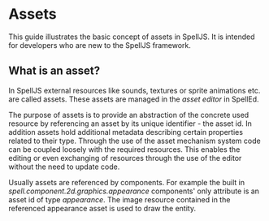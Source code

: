 # Assets

This guide illustrates the basic concept of assets in SpellJS. It is intended for developers who are new to the SpellJS framework.


## What is an asset?

In SpellJS external resources like sounds, textures or sprite animations etc. are called assets. These assets are managed in the *asset editor* in SpellEd.

The purpose of assets is to provide an abstraction of the concrete used resource by referencing an asset by its unique identifier - the asset id. In addition
assets hold additional metadata describing certain properties related to their type. Through the use of the asset mechanism system code can be coupled loosely
with the required resources. This enables the editing or even exchanging of resources through the use of the editor without the need to update code.

Usually assets are referenced by components. For example the built in *spell.component.2d.graphics.appearance* components' only attribute is an asset id of type
*appearance*. The image resource contained in the referenced appearance asset is used to draw the entity.
